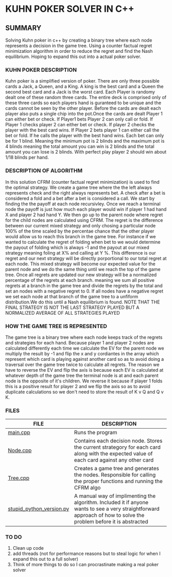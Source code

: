 # KUHN POKER SOLVER IN C++

## SUMMARY
Solving Kuhn poker in c++ by creating a binary tree
where each node represents a decision in the game tree. 
Using a counter factual regret minimization algorithm in
order to reduce the regret and find the Nash equilibrium.
Hoping to expand this out into a actual poker solver.

### KUHN POKER DESCRIPTION
Kuhn poker is a simplified version of poker. There are only three
possible cards a Jack, a Queen, and a King. A king is the best card
and a Queen the second best card and a Jack is the worst card. Each
Player is randomy dealt one of these random three cards. The entire
deck is comprised only of these three cards so each players hand is
guranteed to be unique and the cards cannot be seen by the other player.
Before the cards are dealt each player also puts a single chip into
the pot.Once the cards are dealt Player 1 can either bet or check. 
If Player1 bets Player 2 can only call or fold. If Player 1 checks 
player 2 can either bet or check. If player 2 checks the player with
the best card wins. If Player 2 bets player 1 can either call the bet
or fold. If he calls the player with the best hand wins. Each bet
can only be for 1 blind. Meaning the minimum pot is 2 blinds
and the maximum pot is 4 blinds meaning the total amount you can win
is 2 blinds and the total amount you can lose is 2 blinds. With 
perfect play player 2 should win about 1/18 blinds per hand.

### DESCRIPTION OF ALGORITHM 
In this solution CFRM (counter factual regret minimization) is used
to find the optimal strategy. We create a game tree where the the left
always represents check and the right always represents bet. A check
after a bet is considered a fold and a bet after a bet is considered 
a call. We start by finding the the payoff at each node recursivley. 
Once we reach a terminal node the payoff is just how much each player 
would win if player 1 had hand X and player 2 had hand Y. We then
go up to the parent node where regret for the child nodes are calculated
using CFRM. The regret is the difference between our current mixed
strategy and only chosing a particular node 100% of the time scaled
by the percentae chance that the other player would allow us to reach
this branch in the game tree.
For instance if we wanted to calculate the regret of folding when
bet to we would determine the payout of folding which is always -1
and the payout at our mixed strategy meaning foling at X% and calling 
at Y %. This difference is our regret and our next strategy will be
directly porportional to our total regret at each node. This mixed
strategy will become our expected value for the parent node and 
we do the same thing until we reach the top of the game tree. Once 
all regrets are updated our new strategy will be a normalized percentage
of the regrets at each branch. meaning we sum all positive regrets
at a branch in the game tree and divide the regrets by the total and 
set an nodes with a negative regret to 0. If all nodes have a negative
regret we set each node at that branch of the game tree to a unfiform
distribution.We do this until a Nash equilibrium is found.
NOTE THAT THE FINAL STRATEGY IS NOT THE LAST STRATEGY PLAYED BUT A 
NORMALIZED AVERAGE OF ALL STRATEGIES PLAYED 
### HOW THE GAME TREE IS REPRESENTED
The game tree is a binary tree where each node keeps track of the 
regrets and strategies for each hand. Because player 1 and player 2
nodes are calculated differently each time we calculate the EV for
the parent node we multiply the result by -1 and flip the x and y 
cordiantes in the array which represent which card is playing against
another card so as to avoid doing a traversal over the game tree twice
to calculate all regrets. The reason we have to reverse the EV and flip
the axis is because each EV is calculated at whatever depth of the game
tree the terminal node is at and each parent node is the opposite of it's 
children. We reverse it because if player 1 folds this is a positive 
result for player 2 and we flip the axis so as to avoid duplicate 
calculations so we don't need to store the result of K v Q and Q v K.

### FILES


| FILE                                                                                                                                                                                                                                                                        | DESCRIPTION                                                                                                                                                        |
|-----------------------------------------------------------------------------------------------------------------------------------------------------------------------------------------------------------------------------------------------------------------------------|--------------------------------------------------------------------------------------------------------------------------------------------------------------------|
| [main.cpp](src/main.cpp)                                                                                                                                                                                                                                                        | Runs the program                                                                                                                                                   |
| [Node.cpp](src/Node.cpp)                                                                                                                                                                                                                                                        | Contains each decision node. Stores the current strategory for each card along with the expected value of each card against any other card                         |
| [Tree.cpp](src/Tree.cpp)                                                                                                                                                                                                                                                        | Creates a game tree and generates the nodes. Responsible for calling the proper functions and running the CFRM algo                                                |
| [stupid_python_version.py](src/stupid_python_version.py) | A manual way of implimenting the algorithm. Included it if anyone wants to see a very straightforward approach of how to solve the problem before it is abstracted | 


### TO DO

1. Clean up code 
2. add threads (not for performance reasons but to steal logic for when I expand this out to a full solver) 
3. Think of more things to do so I can procrastinate making a real poker solver
